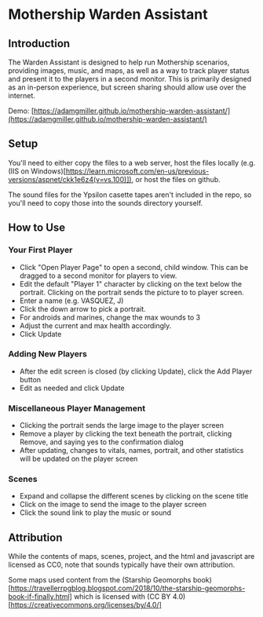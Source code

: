 # Mothership Warden Assistant

## Introduction

The Warden Assistant is designed to help run Mothership scenarios, providing images, music, and maps, as well as a way to track player status and present it to the players in a second monitor. This is primarily designed as an in-person experience, but screen sharing should allow use over the internet.

Demo: [https://adamgmiller.github.io/mothership-warden-assistant/](https://adamgmiller.github.io/mothership-warden-assistant/)

## Setup

You'll need to either copy the files to a web server, host the files locally (e.g. (IIS on Windows)[https://learn.microsoft.com/en-us/previous-versions/aspnet/ckk1e6z4(v=vs.100)]), or host the files on github.

The sound files for the Ypsilon casette tapes aren't included in the repo, so you'll need to copy those into the sounds directory yourself.

## How to Use

### Your First Player

- Click "Open Player Page" to open a second, child window. This can be dragged to a second monitor for players to view.
- Edit the default "Player 1" character by clicking on the text below the portrait. Clicking on the portrait sends the picture to to player screen.
- Enter a name (e.g. VASQUEZ, J)
- Click the down arrow to pick a portrait.
- For androids and marines, change the max wounds to 3
- Adjust the current and max health accordingly.
- Click Update

### Adding New Players

- After the edit screen is closed (by clicking Update), click the Add Player button
- Edit as needed and click Update

### Miscellaneous Player Management

- Clicking the portrait sends the large image to the player screen
- Remove a player by clicking the text beneath the portrait, clicking Remove, and saying yes to the confirmation dialog
- After updating, changes to vitals, names, portrait, and other statistics will be updated on the player screen

### Scenes

- Expand and collapse the different scenes by clicking on the scene title
- Click on the image to send the image to the player screen
- Click the sound link to play the music or sound

## Attribution

While the contents of maps, scenes, project, and the html and javascript are licensed as CC0, note that sounds typically have their own attribution.

Some maps used content from the (Starship Geomorphs book)[https://travellerrpgblog.blogspot.com/2018/10/the-starship-geomorphs-book-if-finally.html] which is licensed with (CC BY 4.0)[https://creativecommons.org/licenses/by/4.0/]
